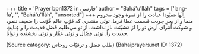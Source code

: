 +++
title = 'Prayer bpn1372 in فارسی'
author = "Bahá'u'lláh"
tags = ['lang-fa', '', "Bahá'u'lláh", "unsorted"]
+++
اِلَها مَعبُودا
عبادت را از ثمرۀ وجود محروم منما و از بحرِ جودت قسمت عطا فرما. توئی مقتدری كه قوّتِ عالم  قُوّتت را ضعيف ننمود و شوكت اُمَرای اَرض تو را از مَشيّتت باز نداشت. از تو مي‌طلبم فَضلِ قديمت را و عِنايتِ جديدت را. توئی فضّال و توئی غفّار و توئی بخشنده و توانا.

(Source category: طلب فضل و ترقیّات روحانی)
(Bahaiprayers.net ID: 1372)
